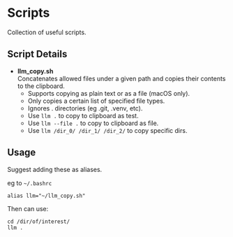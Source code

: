 # Scripts

Collection of useful scripts.

## Script Details

- **llm_copy.sh**  
  Concatenates allowed files under a given path and copies their contents to the clipboard.
  - Supports copying as plain text or as a file (macOS only).
  - Only copies a certain list of specified file types.
  - Ignores . directories (eg .git, .venv, etc).
  - Use `llm .` to copy to clipboard as test.
  - Use `llm --file .` to copy to clipboard as file.
  - Use `llm /dir_0/ /dir_1/ /dir_2/` to copy specific dirs.

## Usage

Suggest adding these as aliases.

eg to `~/.bashrc`

```
alias llm="~/llm_copy.sh"
```

Then can use:

```
cd /dir/of/interest/
llm .
```